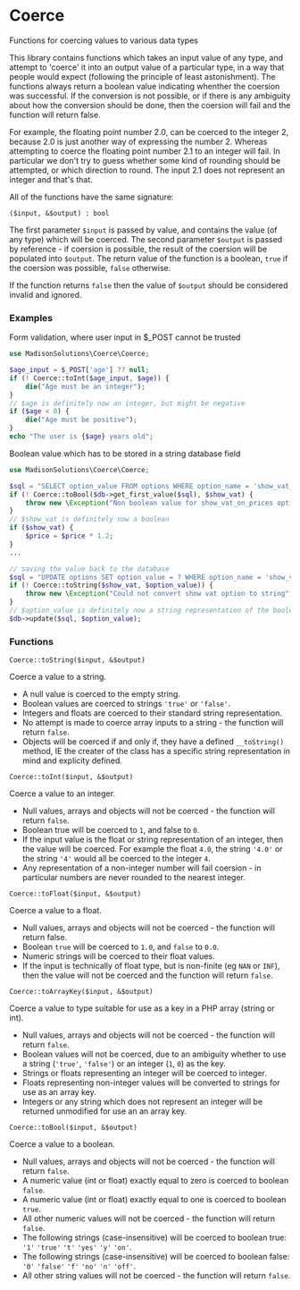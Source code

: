 # Coerce
Functions for coercing values to various data types

This library contains functions which takes an input value of any type, and attempt to 'coerce' it into an output value of a particular type, in a way that people would expect (following the principle of least astonishment). The functions always return a boolean value indicating whenther the coersion was successful. If the conversion is not possible, or if there is any ambiguity about how the conversion should be done, then the coersion will fail and the function will return false.

For example, the floating point number 2.0, can be coerced to the integer 2, because 2.0 is just another way of expressing the number 2.  Whereas attempting to coerce the floating point number 2.1 to an integer will fail.  In particular we don't try to guess whether some kind of rounding should be attempted, or which direction to round.  The input 2.1 does not represent an integer and that's that.

All of the functions have the same signature:

`($input, &$output) : bool`

The first parameter `$input` is passed by value, and contains the value (of any type) which will be coerced.
The second parameter `$output` is passed by reference - if coersion is possible, the result of the coersion will be populated into `$output`.
The return value of the function is a boolean, `true` if the coersion was possible, `false` otherwise.

If the function returns `false` then the value of `$output` should be considered invalid and ignored.

### Examples

Form validation, where user input in $_POST cannot be trusted

```php
use MadisonSolutions\Coerce\Coerce;

$age_input = $_POST['age'] ?? null;
if (! Coerce::toInt($age_input, $age)) {
    die("Age must be an integer");
}
// $age is definitely now an integer, but might be negative
if ($age < 0) {
    die("Age must be positive");
}
echo "The user is {$age} years old";
```

Boolean value which has to be stored in a string database field
```php
use MadisonSolutions\Coerce\Coerce;

$sql = "SELECT option_value FROM options WHERE option_name = 'show_vat_on_prices'";
if (! Coerce::toBool($db->get_first_value($sql), $show_vat) {
    throw new \Exception("Non boolean value for show_vat_on_prices option");
}
// $show_vat is definitely now a boolean
if ($show_vat) {
    $price = $price * 1.2;
}
...

// saving the value back to the database
$sql = "UPDATE options SET option_value = ? WHERE option_name = 'show_vat_on_prices'";
if (! Coerce::toString($show_vat, $option_value)) {
    throw new \Exception("Could not convert show vat option to string");
}
// $option_value is definitely now a string representation of the boolean $show_vat flag - either 'true' or 'false'
$db->update($sql, $option_value);
```

### Functions

`Coerce::toString($input, &$output)`

Coerce a value to a string.

* A null value is coerced to the empty string.
* Boolean values are coerced to strings `'true'` or `'false'`.
* Integers and floats are coerced to their standard string representation.
* No attempt is made to coerce array inputs to a string - the function will return `false`.
* Objects will be coerced if and only if, they have a defined `__toString()` method, IE the creater of the class has a specific string representation in mind and explicity defined.

`Coerce::toInt($input, &$output)`

Coerce a value to an integer.

* Null values, arrays and objects will not be coerced - the function will return `false`.
* Boolean true will be coerced to `1`, and false to `0`.
* If the input value is the float or string representation of an integer, then the value will be coerced. For example the float `4.0`, the string `'4.0'` or the string `'4'` would all be coerced to the integer `4`.
* Any representation of a non-integer number will fail coersion - in particular numbers are never rounded to the nearest integer.

`Coerce::toFloat($input, &$output)`

Coerce a value to a float.

* Null values, arrays and objects will not be coerced - the function will return false.
* Boolean `true` will be coerced to `1.0`, and `false` to `0.0`.
* Numeric strings will be coerced to their float values.
* If the input is technically of float type, but is non-finite (eg `NAN` or `INF`), then the value will not be coerced and the function will return `false`.

`Coerce::toArrayKey($input, &$output)`

Coerce a value to type suitable for use as a key in a PHP array (string or int).

* Null values, arrays and objects will not be coerced - the function will return `false`.
* Boolean values will not be coerced, due to an ambiguity whether to use a string (`'true'`, `'false'`) or an integer (`1`, `0`) as the key.
* Strings or floats representing an integer will be coerced to integer.
* Floats representing non-integer values will be converted to strings for use as an array key.
* Integers or any string which does not represent an integer will be returned unmodified for use an an array key.

`Coerce::toBool($input, &$output)`

Coerce a value to a boolean.

* Null values, arrays and objects will not be coerced - the function will return `false`.
* A numeric value (int or float) exactly equal to zero is coerced to boolean `false`.
* A numeric value (int or float) exactly equal to one is coerced to boolean `true`.
* All other numeric values will not be coerced - the function will return `false`.
* The following strings (case-insensitive) will be coerced to boolean true: `'1'` `'true'` `'t'` `'yes'` `'y'` `'on'`.
* The following strings (case-insensitive) will be coerced to boolean false: `'0'` `'false'` `'f'` `'no'` `'n'` `'off'`.
* All other string values will not be coerced - the function will return `false`.

